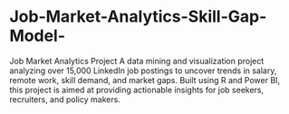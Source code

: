 # Job-Market-Analytics-Skill-Gap-Model-
Job Market Analytics Project A data mining and visualization project analyzing over 15,000 LinkedIn job postings to uncover trends in salary, remote work, skill demand, and market gaps. Built using R and Power BI, this project is aimed at providing actionable insights for job seekers, recruiters, and policy makers.
